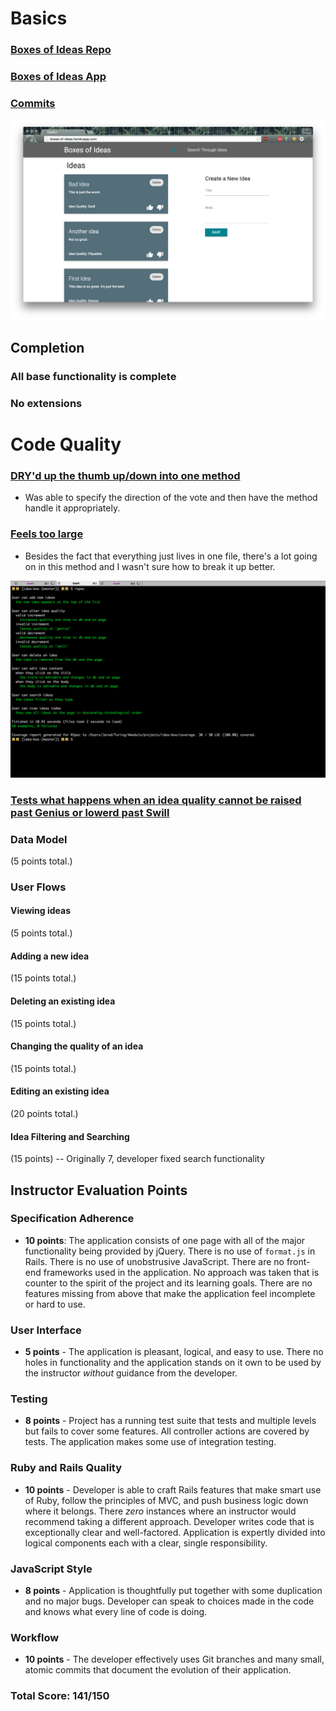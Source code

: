 # Basics

### [Boxes of Ideas Repo](http://github.com/JaredRoth/idea-box)

### [Boxes of Ideas App](http://boxes-of-ideas.herokuapp.com/)

### [Commits](https://github.com/JaredRoth/idea-box/commits/master)

![Boxes of Ideas](images/jared-roth-screenshot.png)

## Completion

### All base functionality is complete

### No extensions

# Code Quality

### [DRY'd up the thumb up/down into one method](https://github.com/JaredRoth/idea-box/blob/770257083d67ccdb0d053dc132b4e61e5e752c03/app/assets/javascripts/idea_box.js#L56-L68)
* Was able to specify the direction of the vote and then have the method handle it appropriately.

### [Feels too large](https://github.com/JaredRoth/idea-box/blob/770257083d67ccdb0d053dc132b4e61e5e752c03/app/assets/javascripts/idea_box.js#L70-L90)
* Besides the fact that everything just lives in one file, there's a lot going on in this method and I wasn't sure how to break it up better.

![Boxes of Ideas](images/jared-roth-test-output.png)

### [Tests what happens when an idea quality cannot be raised past Genius or lowerd past Swill](https://github.com/JaredRoth/idea-box/blob/master/spec/features/user_can_alter_idea_quality_spec.rb)

### Data Model

(5 points total.)

### User Flows

#### Viewing ideas

(5 points total.)

#### Adding a new idea

(15 points total.)

#### Deleting an existing idea

(15 points total.)

#### Changing the quality of an idea

(15 points total.)

#### Editing an existing idea

(20 points total.)

#### Idea Filtering and Searching

(15 points) -- Originally 7, developer fixed search functionality


## Instructor Evaluation Points

### Specification Adherence

* **10 points**: The application consists of one page with all of the major functionality being provided by jQuery. There is no use of `format.js` in Rails. There is no use of unobstrusive JavaScript. There are no front-end frameworks used in the application. No approach was taken that is counter to the spirit of the project and its learning goals. There are no features missing from above that make the application feel incomplete or hard to use.

### User Interface

* **5 points** - The application is pleasant, logical, and easy to use. There no holes in functionality and the application stands on it own to be used by the instructor _without_ guidance from the developer.

### Testing

* **8 points** - Project has a running test suite that tests and multiple levels but fails to cover some features. All controller actions are covered by tests. The application makes some use of integration testing.

### Ruby and Rails Quality

* **10 points** - Developer is able to craft Rails features that make smart use of Ruby, follow the principles of MVC, and push business logic down where it belongs. There _zero_ instances where an instructor would recommend taking a different approach. Developer writes code that is exceptionally clear and well-factored. Application is expertly divided into logical components each with a clear, single responsibility.

### JavaScript Style

* **8 points** - Application is thoughtfully put together with some duplication and no major bugs. Developer can speak to choices made in the code and knows what every line of code is doing.

### Workflow

* **10 points** - The developer effectively uses Git branches and many small, atomic commits that document the evolution of their application.


### Total Score: 141/150
